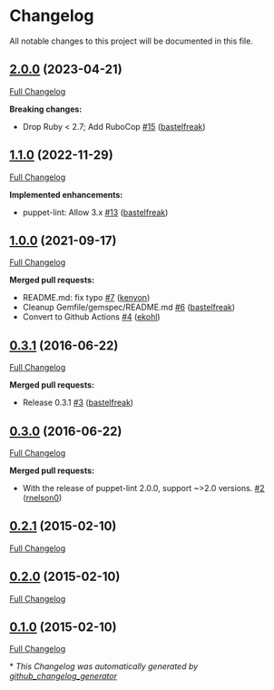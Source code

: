 # Changelog

All notable changes to this project will be documented in this file.

## [2.0.0](https://github.com/voxpupuli/puppet-lint-file_ensure-check/tree/2.0.0) (2023-04-21)

[Full Changelog](https://github.com/voxpupuli/puppet-lint-file_ensure-check/compare/1.1.0...2.0.0)

**Breaking changes:**

- Drop Ruby \< 2.7; Add RuboCop [\#15](https://github.com/voxpupuli/puppet-lint-file_ensure-check/pull/15) ([bastelfreak](https://github.com/bastelfreak))

## [1.1.0](https://github.com/voxpupuli/puppet-lint-file_ensure-check/tree/1.1.0) (2022-11-29)

[Full Changelog](https://github.com/voxpupuli/puppet-lint-file_ensure-check/compare/1.0.0...1.1.0)

**Implemented enhancements:**

- puppet-lint: Allow 3.x [\#13](https://github.com/voxpupuli/puppet-lint-file_ensure-check/pull/13) ([bastelfreak](https://github.com/bastelfreak))

## [1.0.0](https://github.com/voxpupuli/puppet-lint-file_ensure-check/tree/1.0.0) (2021-09-17)

[Full Changelog](https://github.com/voxpupuli/puppet-lint-file_ensure-check/compare/0.3.1...1.0.0)

**Merged pull requests:**

- README.md: fix typo [\#7](https://github.com/voxpupuli/puppet-lint-file_ensure-check/pull/7) ([kenyon](https://github.com/kenyon))
- Cleanup Gemfile/gemspec/README.md [\#6](https://github.com/voxpupuli/puppet-lint-file_ensure-check/pull/6) ([bastelfreak](https://github.com/bastelfreak))
- Convert to Github Actions [\#4](https://github.com/voxpupuli/puppet-lint-file_ensure-check/pull/4) ([ekohl](https://github.com/ekohl))

## [0.3.1](https://github.com/voxpupuli/puppet-lint-file_ensure-check/tree/0.3.1) (2016-06-22)

[Full Changelog](https://github.com/voxpupuli/puppet-lint-file_ensure-check/compare/0.3.0...0.3.1)

**Merged pull requests:**

- Release 0.3.1 [\#3](https://github.com/voxpupuli/puppet-lint-file_ensure-check/pull/3) ([bastelfreak](https://github.com/bastelfreak))

## [0.3.0](https://github.com/voxpupuli/puppet-lint-file_ensure-check/tree/0.3.0) (2016-06-22)

[Full Changelog](https://github.com/voxpupuli/puppet-lint-file_ensure-check/compare/0.2.1...0.3.0)

**Merged pull requests:**

- With the release of puppet-lint 2.0.0, support ~\>2.0 versions. [\#2](https://github.com/voxpupuli/puppet-lint-file_ensure-check/pull/2) ([rnelson0](https://github.com/rnelson0))

## [0.2.1](https://github.com/voxpupuli/puppet-lint-file_ensure-check/tree/0.2.1) (2015-02-10)

[Full Changelog](https://github.com/voxpupuli/puppet-lint-file_ensure-check/compare/0.2.0...0.2.1)

## [0.2.0](https://github.com/voxpupuli/puppet-lint-file_ensure-check/tree/0.2.0) (2015-02-10)

[Full Changelog](https://github.com/voxpupuli/puppet-lint-file_ensure-check/compare/0.1.0...0.2.0)

## [0.1.0](https://github.com/voxpupuli/puppet-lint-file_ensure-check/tree/0.1.0) (2015-02-10)

[Full Changelog](https://github.com/voxpupuli/puppet-lint-file_ensure-check/compare/0a62e9ab6f9b159c34d2f5b8392a24d78ebe8109...0.1.0)



\* *This Changelog was automatically generated by [github_changelog_generator](https://github.com/github-changelog-generator/github-changelog-generator)*
